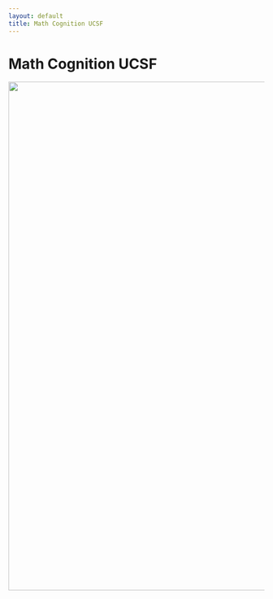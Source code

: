 ```yaml
---
layout: default
title: Math Cognition UCSF
---
```



# Math Cognition UCSF 

<img src="assets/math_program.png" width="1000">